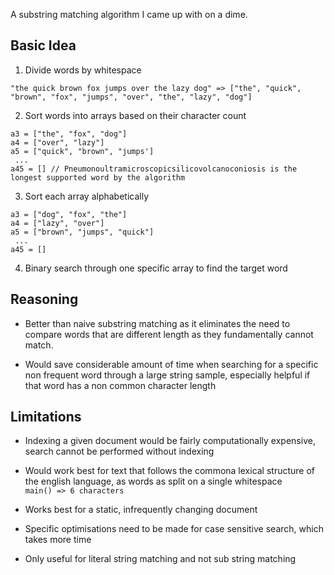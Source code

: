 A substring matching algorithm I came up with on a dime.  

## Basic Idea

1. Divide words by whitespace  
```
"the quick brown fox jumps over the lazy dog" => ["the", "quick", "brown", "fox", "jumps", "over", "the", "lazy", "dog"]
```

2. Sort words into arrays based on their character count  
```
a3 = ["the", "fox", "dog"]
a4 = ["over", "lazy"]
a5 = ["quick", "brown", "jumps']
 ...
a45 = [] // Pneumonoultramicroscopicsilicovolcanoconiosis is the longest supported word by the algorithm
```

3. Sort each array alphabetically  
```
a3 = ["dog", "fox", "the"]
a4 = ["lazy", "over"]
a5 = ["brown", "jumps", "quick"]
 ...
a45 = []

```

4. Binary search through one specific array to find the target word  

## Reasoning  

- Better than naive substring matching as it eliminates the need to compare words that are different length as they
fundamentally cannot match.  

- Would save considerable amount of time when searching for a specific non frequent word through a large string sample, especially helpful
if that word has a non common character length  

## Limitations  

- Indexing a given document would be fairly computationally expensive, search cannot be performed without indexing  

- Would work best for text that follows the commona lexical structure of the english language, as words as split on a single whitespace  
    `main() => 6 characters`

- Works best for a static, infrequently changing document

- Specific optimisations need to be made for case sensitive search, which takes more time

- Only useful for literal string matching and not sub string matching
